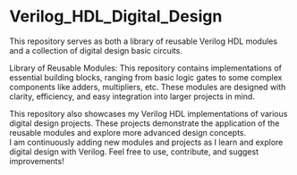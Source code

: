 # Verilog_HDL_Digital_Design
This repository serves as both a library of reusable Verilog HDL modules and a collection of digital design basic circuits.

Library of Reusable Modules:  This repository contains implementations of essential building blocks, ranging from basic logic gates to some complex components like adders, multipliers, etc. These modules are designed with clarity, efficiency, and easy integration into larger projects in mind.

This repository also showcases my Verilog HDL implementations of various digital design projects.  These projects demonstrate the application of the reusable modules and explore more advanced design concepts.  
I am continuously adding new modules and projects as I learn and explore digital design with Verilog. Feel free to use, contribute, and suggest improvements!
